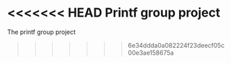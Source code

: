 <<<<<<< HEAD
Printf group project
=======
The printf group project
>>>>>>> 6e34ddda0a082224f23deecf05c00e3ae158675a

